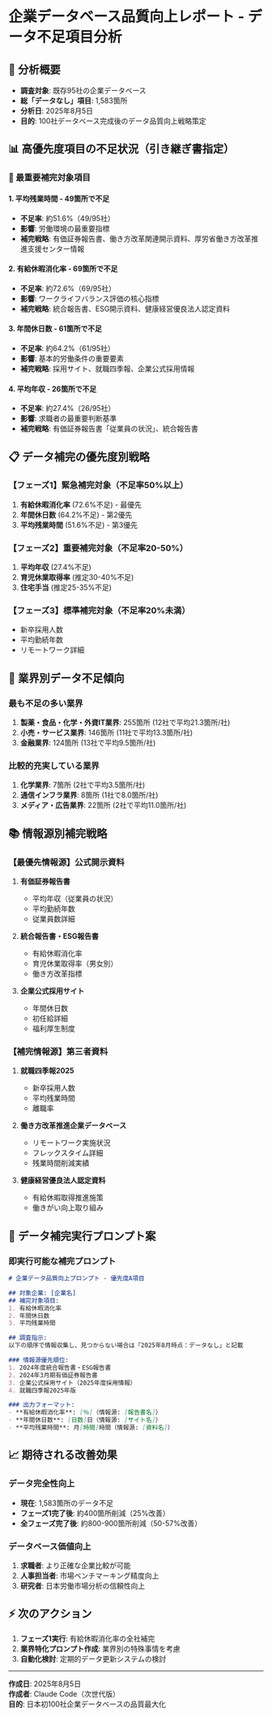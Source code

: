 # 企業データベース品質向上レポート - データ不足項目分析

## 🎯 分析概要
- **調査対象**: 既存95社の企業データベース
- **総「データなし」項目**: 1,583箇所
- **分析日**: 2025年8月5日
- **目的**: 100社データベース完成後のデータ品質向上戦略策定

## 📊 高優先度項目の不足状況（引き継ぎ書指定）

### 🚨 最重要補完対象項目

#### 1. **平均残業時間** - 49箇所で不足
- **不足率**: 約51.6%（49/95社）
- **影響**: 労働環境の最重要指標
- **補完戦略**: 有価証券報告書、働き方改革関連開示資料、厚労省働き方改革推進支援センター情報

#### 2. **有給休暇消化率** - 69箇所で不足  
- **不足率**: 約72.6%（69/95社）
- **影響**: ワークライフバランス評価の核心指標
- **補完戦略**: 統合報告書、ESG開示資料、健康経営優良法人認定資料

#### 3. **年間休日数** - 61箇所で不足
- **不足率**: 約64.2%（61/95社）  
- **影響**: 基本的労働条件の重要要素
- **補完戦略**: 採用サイト、就職四季報、企業公式採用情報

#### 4. **平均年収** - 26箇所で不足
- **不足率**: 約27.4%（26/95社）
- **影響**: 求職者の最重要判断基準
- **補完戦略**: 有価証券報告書「従業員の状況」、統合報告書

## 📋 データ補完の優先度別戦略

### 【フェーズ1】緊急補完対象（不足率50%以上）
1. **有給休暇消化率** (72.6%不足) - 最優先
2. **年間休日数** (64.2%不足) - 第2優先
3. **平均残業時間** (51.6%不足) - 第3優先

### 【フェーズ2】重要補完対象（不足率20-50%）
1. **平均年収** (27.4%不足)
2. **育児休業取得率** (推定30-40%不足)
3. **住宅手当** (推定25-35%不足)

### 【フェーズ3】標準補完対象（不足率20%未満）
- 新卒採用人数
- 平均勤続年数
- リモートワーク詳細

## 🎯 業界別データ不足傾向

### 最も不足の多い業界
1. **製薬・食品・化学・外資IT業界**: 255箇所 (12社で平均21.3箇所/社)
2. **小売・サービス業界**: 146箇所 (11社で平均13.3箇所/社)  
3. **金融業界**: 124箇所 (13社で平均9.5箇所/社)

### 比較的充実している業界
1. **化学業界**: 7箇所 (2社で平均3.5箇所/社)
2. **通信インフラ業界**: 8箇所 (1社で8.0箇所/社)
3. **メディア・広告業界**: 22箇所 (2社で平均11.0箇所/社)

## 📚 情報源別補完戦略

### 【最優先情報源】公式開示資料
1. **有価証券報告書**
   - 平均年収（従業員の状況）
   - 平均勤続年数
   - 従業員数詳細

2. **統合報告書・ESG報告書**
   - 有給休暇消化率
   - 育児休業取得率（男女別）
   - 働き方改革指標

3. **企業公式採用サイト**
   - 年間休日数
   - 初任給詳細
   - 福利厚生制度

### 【補完情報源】第三者資料
1. **就職四季報2025**
   - 新卒採用人数
   - 平均残業時間
   - 離職率

2. **働き方改革推進企業データベース**
   - リモートワーク実施状況
   - フレックスタイム詳細
   - 残業時間削減実績

3. **健康経営優良法人認定資料**
   - 有給休暇取得推進施策
   - 働きがい向上取り組み

## 🚀 データ補完実行プロンプト案

### 即実行可能な補完プロンプト

```markdown
# 企業データ品質向上プロンプト - 優先度A項目

## 対象企業: [企業名]
## 補完対象項目: 
1. 有給休暇消化率
2. 年間休日数  
3. 平均残業時間

## 調査指示:
以下の順序で情報収集し、見つからない場合は「2025年8月時点：データなし」と記載

### 情報源優先順位:
1. 2024年度統合報告書・ESG報告書
2. 2024年3月期有価証券報告書
3. 企業公式採用サイト（2025年度採用情報）
4. 就職四季報2025年版

### 出力フォーマット:
- **有給休暇消化率**: [％]（情報源: [報告書名]）
- **年間休日数**: [日数]日（情報源: [サイト名]）
- **平均残業時間**: 月[時間]時間（情報源: [資料名]）
```

## 📈 期待される改善効果

### データ完全性向上
- **現在**: 1,583箇所のデータ不足
- **フェーズ1完了後**: 約400箇所削減（25%改善）
- **全フェーズ完了後**: 約800-900箇所削減（50-57%改善）

### データベース価値向上
1. **求職者**: より正確な企業比較が可能
2. **人事担当者**: 市場ベンチマーキング精度向上
3. **研究者**: 日本労働市場分析の信頼性向上

## ⚡ 次のアクション

1. **フェーズ1実行**: 有給休暇消化率の全社補完
2. **業界特化プロンプト作成**: 業界別の特殊事情を考慮
3. **自動化検討**: 定期的データ更新システムの検討

---

**作成日**: 2025年8月5日  
**作成者**: Claude Code（次世代版）  
**目的**: 日本初100社企業データベースの品質最大化